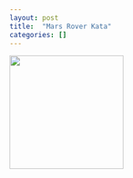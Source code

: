 ```yaml
---
layout: post
title:  "Mars Rover Kata"
categories: []
---
```


<img style="height: 200px" src="{{ site.github.url }}/images/mars_rover.jpg">
